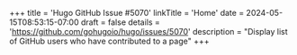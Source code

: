 +++
title = 'Hugo GitHub Issue #5070'
linkTitle = 'Home'
date = 2024-05-15T08:53:15-07:00
draft = false
details = 'https://github.com/gohugoio/hugo/issues/5070'
description = "Display list of GitHub users who have contributed to a page"
+++
